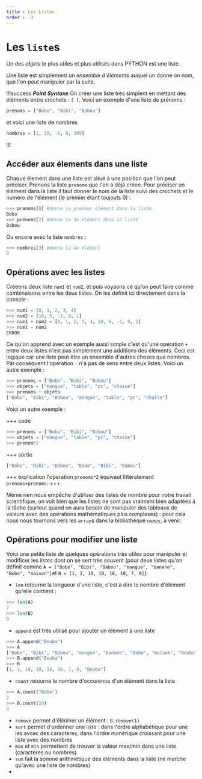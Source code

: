```yaml
---
title : Les Listes 
order : -3
---
```


# Les `liste`s

Un des *objets* le plus utiles et plus utilisés dans PYTHON est une liste. 

Une liste est simplement *un ensemble d'éléments* auquel un donne on nom, que l'on peut manipuler par la suite. 

!!!success ***Point Syntaxe***
On créer une liste très simplent en mettant des éléments entre crochets : `[ ]`. 
Voici un exemple d'une liste de prénoms : 
```python 
prenoms = ["Bobo", "Bibi", "Babou"]
```
et voici une liste de nombres
```python
nombres = [1, 10, -6, 0, 389]
```
!!!

## Accéder aux élements dans une liste

Chaque élement dans une liste est situé à une position que l'on peut préciser. Prenons la liste `prenoms` que l'on a déjà créee. Pour préciser un élément dans la liste il faut donner le nom de la liste suivi des crochets et le numéro de l'élément (le premier étant toujouts 0) : 

```python
>>> prenoms[0] #donne le premier élément dans la liste
Bobo
>>> prénoms[2] #donne le 3e élément dans la liste
Babou
```
Ou encore avec la liste `nombres` : 

```python 
>>> nombres[3] #donne la 4e élément
0
```

## Opérations avec les listes

Créeons deux liste `num1` et `num2`, et puis voyaons ce qu'on peut faire comme combinaisons entre les deux listes. On les définit ici directement dans la console : 


```python 
>>> num1 = [0, 1, 2, 3, 4]
>>> num2 = [10, 5, -1, 0, 1]
>>> num1 + num2 = [0, 1, 2, 3, 4, 10, 5, -1, 0, 1]
>>> num1 - num2
ERROR
```

Ce qu'on apprend avec un exemple aussi simple c'est qu'une operation `+` entre deux listes n'est pas simplement une additions des éléments. Ceci est logique car une liste peut être un ensemble d'autres choses que nombres. Par conséquent l'opération `-` n'a pas de sens entre deux listes. Voici un autre exemple : 

```python
>>> prenoms = ["Bobo", "Bibi", "Babou"]
>>> objets = ["mangue", "table", "pc", "chaise"]
>>> prenoms + objets 
["Bobo", "Bibi", "Babou", "mangue", "table", "pc", "chaise"]
```

Voici un autre exemple : 

+++ code
```python
>>> prenoms = ["Bobo", "Bibi", "Babou"]
>>> objets = ["mangue", "table", "pc", "chaise"]
>>> prenom*2 
```
+++ sortie
```python
["Bobo", "Bibi", "Babou", "Bobo", "Bibi", "Babou"]
```
+++ explication
l'operation `prenoms*2` équivaut littéralement `prenoms+prenoms`. 
+++

Même rien nous empêche d'utiliser des listes de nombre pour notre travail scientifique, on voit bien que les listes ne sont pas vraiment bien adaptées à la tâche (surtout quand on aura besoin de manipuler des tableaux de valeurs avec des opérations mathématiques plus complexes) : pour cela nous nous tournons vers les `array`s dans la bibliothéque `numpy`, à venir. 

## Opérations pour modifier une liste 

Voici une petite liste de quelques opérations très utiles pour manipuler et modificer les *listes* dont on se sert très souvent (pour deux listes qu'on définit comme `A = ["Bobo", "Bibi", "Babou", "mangue", "banane", "Bobo", "maison"]`et `B = [1, 2, 10, 10, 18, 10, 7, 0]`): 

* `len` retourne la longueur d'une liste, c'est à dire le nombre d'élément qu'elle contient : 
```python
>>> len(A)
7
>>> len(B)
8
```
* `append` est très utilisé pour ajouter un élément à une liste
```python
>>> A.append("Bouba")
>>> A
["Bobo", "Bibi", "Babou", "mangue", "banane", "Bobo", "maison", "Bouba"]
>>> B.append("Bouba")
>>> B
[1, 2, 10, 10, 18, 10, 7, 0, "Bouba"]
```
* `count` retourne le nombre d'occurence d'un élément dans la liste 
```python
>>> A.count("Bobo")
2
>>> B.count(10)
3
```
* `remove` permet d'éliminer un élément : `B.remove(1)`
* `sort` permet d'ordonner une liste : dans l'ordre alphabétique pour une les avcec des caractères, dans l'ordre numérique croissant pour une liste avec des nombres
* `max` et `min` permettent de trouver la valeur max/min dans une liste (caractères ou nombres)
* `sum` fait la somme arithmétique des éléments dans la liste (ne marche qu'avec une liste de nombres)
* 




